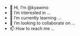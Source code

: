- 👋 Hi, I’m @kyawmo
- 👀 I’m interested in ...
- 🌱 I’m currently learning ...
- 💞️ I’m looking to collaborate on ...
- 📫 How to reach me ...

<!---
kyawmo/kyawmo is a ✨ special ✨ repository because its `README.md` (this file) appears on your GitHub profile.
You can click the Preview link to take a look at your changes.
--->
